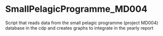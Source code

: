 # SmallPelagicProgramme_MD004

Script that reads data from the small pelagic programme (project MD004) database in the cdp and creates graphs to integrate in the yearly report

